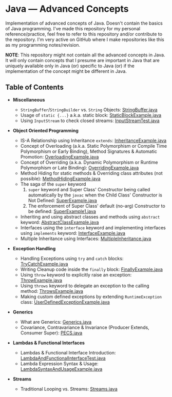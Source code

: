 # Java &mdash; Advanced Concepts

Implementation of advanced concepts of Java. Doesn't contain the basics of Java programming. I've made this repository for my personal reference/practice, feel free to refer to this repository and/or contribute to the repository. I'm very active on GitHub where I make repositories like this as my programming notes/revision.

**NOTE**: This repository might not contain all the advanced concepts in Java. It will only contain concepts that I presume are important in Java that are uniquely available only in Java (or) specific to Java (or) if the implementation of the concept might be different in Java.

## Table of Contents

- **Miscellaneous**
  - `StringBuffer`/`StringBuilder` vs. `String` Objects: [StringBuffer.java](https://github.com/Ch-sriram/java-advanced-concepts/blob/master/misc/StringBuffer/StringBufferExample.java)
  - Usage of `static {...}` a.k.a. static block: [StaticBlockExample.java](https://github.com/Ch-sriram/java-advanced-concepts/blob/master/misc/StaticBlock/StaticBlockExample.java)
  - Using `InputStream` to check closed streams: [InputStreamTest.java](./fileio/InputStreamTest.java)

- **Object Oriented Programming**
  - IS-A Relationship using Inheritance `extends`: [InheritanceExample.java](https://github.com/Ch-sriram/java-advanced-concepts/blob/master/oop/InheritanceExample/InheritanceExample.java)
  - Concept of Overloading (a.k.a. Static Polymorphism or Compile Time Polymorphism or Early Binding), Method Signatures & Automatic Promotion: [OverloadingExample.java](https://github.com/Ch-sriram/java-advanced-concepts/blob/master/oop/Overloading/OverloadingExample.java)
  - Concept of Overriding (a.k.a. Dynamic Polymorphism or Runtime Polymorphism or Late Binding): [OverridingExample.java](https://github.com/Ch-sriram/java-advanced-concepts/blob/master/oop/Overriding/OverridingExample.java)
  - Method Hiding for static methods & Overriding class attributes (not possible): [MethodHidingExample.java](https://github.com/Ch-sriram/java-advanced-concepts/blob/master/oop/MethodHiding/MethodHidingExample.java)
  - The saga of the `super` keyword
    1. `super` keyword and Super Class' Constructor being called automatically by the `javac` when the Child Class' Constructor is Not Defined: [SuperExample.java](https://github.com/Ch-sriram/java-advanced-concepts/blob/master/oop/Super/SuperExample/SuperExample.java)
    2. The enforcement of Super Class' default (no-arg) Constructor to be defined: [SuperExample1.java](https://github.com/Ch-sriram/java-advanced-concepts/blob/master/oop/Super/SuperExample1/SuperExample1.java)
  - Inheriting and using abstract classes and methods using `abstract` keyword: [AbstractClassExample.java](https://github.com/Ch-sriram/java-advanced-concepts/blob/master/oop/AbstractClass/AbstractClassExample.java)
  - Interfaces using the `interface` keyword and implementing interfaces using `implements` keyword: [InterfaceExample.java](https://github.com/Ch-sriram/java-advanced-concepts/blob/master/oop/Interface/InterfaceExample.java)
  - Multiple Inheritance using Interfaces: [MultipleInheritance.java](https://github.com/Ch-sriram/java-advanced-concepts/blob/master/oop/Interface/MultipleInheritance.java)

- **Exception Handling**
  - Handling Exceptions using `try` and `catch` blocks: [TryCatchExample.java](https://github.com/Ch-sriram/java-advanced-concepts/blob/master/exceptions/TryCatch/TryCatchExample.java)
  - Writing Cleanup code inside the `finally` block: [FinallyExample.java](https://github.com/Ch-sriram/java-advanced-concepts/blob/master/exceptions/Finally/FinallyExample.java)
  - Using `throw` keyword to explicitly raise an exception: [ThrowExample.java](https://github.com/Ch-sriram/java-advanced-concepts/blob/master/exceptions/Throw/ThrowExample.java)
  - Using `throws` keyword to delegate an exception to the calling method: [ThrowsExample.java](https://github.com/Ch-sriram/java-advanced-concepts/blob/master/exceptions/Throws/ThrowsExample.java)
  - Making custom defined exceptions by extending `RuntimeException` class: [UserDefinedExceptionExample.java](https://github.com/Ch-sriram/java-advanced-concepts/blob/master/exceptions/UserDefinedException/UserDefinedExceptionExample.java)

- **Generics**
  - What are Generics: [Generics.java](./generics/Generics.java)
  - Covariance, Contravariance & Invariance (Producer Extends, Consumer Super): [PECS.java](./generics/PECS.java)

- **Lambdas & Functional Interfaces**
  - Lambdas & Functional Interface Introduction: [LambdaAndFunctionalInterfaceTest.java](./lambda/LambdaAndFunctionalInterfaceTest.java)
  - Lambda Expression Syntax & Usage: [LambdaSyntaxAndUsageExample.java](./lambda/LambdaSyntaxAndUsageExample.java)

- **Streams**
  - Traditional Looping vs. Streams: [Streams.java](./streams/Streams.java)
